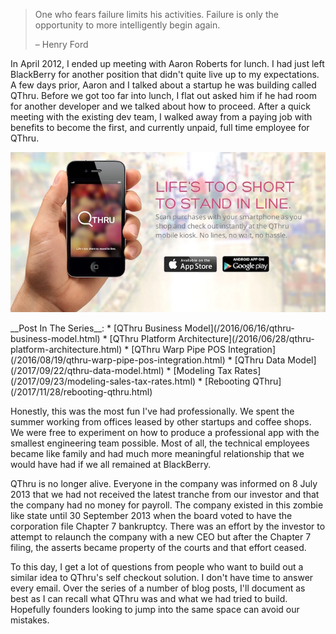 > One who fears failure limits his activities. Failure is only the opportunity
> to more intelligently begin again.
>
> – Henry Ford

In April 2012, I ended up meeting with Aaron Roberts for lunch. I had just left
BlackBerry for another position that didn't quite live up to my expectations.
A few days prior, Aaron and I talked about a startup he was building called
QThru. Before we got too far into lunch, I flat out asked him if he had room
for another developer and we talked about how to proceed. After a quick meeting
with the existing dev team, I walked away from a paying job with benefits to
become the first, and currently unpaid, full time employee for QThru.

![QThru Website circa May 2013](banner.jpg)

<div class="card">
<div class="card-block">
__Post In The Series__:
* [QThru Business Model](/2016/06/16/qthru-business-model.html)
* [QThru Platform Architecture](/2016/06/28/qthru-platform-architecture.html)
* [QThru Warp Pipe POS Integration](/2016/08/19/qthru-warp-pipe-pos-integration.html)
* [QThru Data Model](/2017/09/22/qthru-data-model.html)
* [Modeling Tax Rates](/2017/09/23/modeling-sales-tax-rates.html)
* [Rebooting QThru](/2017/11/28/rebooting-qthru.html)
</div>
</div>

Honestly, this was the most fun I've had professionally. We spent the
summer working from offices leased by other startups and coffee shops. We were
free to experiment on how to produce a professional app with the smallest
engineering team possible. Most of all, the technical employees became like
family and had much more meaningful relationship that we would have had if we
all remained at BlackBerry.

QThru is no longer alive. Everyone in the company was informed on 8 July 2013
that we had not received the latest tranche from our investor and that the
company had no money for payroll. The company existed in this zombie like state
until 30 September 2013 when the board voted to have the corporation file
Chapter 7 bankruptcy. There was an effort by the investor to attempt to relaunch
the company with a new CEO but after the Chapter 7 filing, the asserts became
property of the courts and that effort ceased.

To this day, I get a lot of questions from people who want to build out a
similar idea to QThru's self checkout solution. I don't have time to answer
every email. Over the series of a number of blog posts, I'll document as best
as I can recall what QThru was and what we had tried to build. Hopefully
founders looking to jump into the same space can avoid our mistakes.
